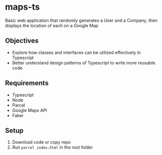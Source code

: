 # maps-ts

Basic web application that randomly generates a User and a Company, then displays the location of each on a Google Map

## Objectives

- Explore how classes and interfaces can be utilized effectively in Typescript
- Better understand design patterns of Typescript to write more reusable code

## Requirements

- Typescript
- Node
- Parcel
- Google Maps API
- Faker

## Setup

1. Download code or copy repo
2. Run `parcel index.html` in the root folder
